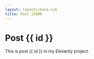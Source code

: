 ```yaml
---
layout: layouts/base.njk
title: Post 13008
---
```


# Post {{ id }}

This is post {{ id }} in my Eleventy project.

